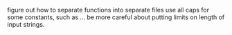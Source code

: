 figure out how to separate functions into separate files
use all caps for some constants, such as ...
be more careful about putting limits on length of input strings.
